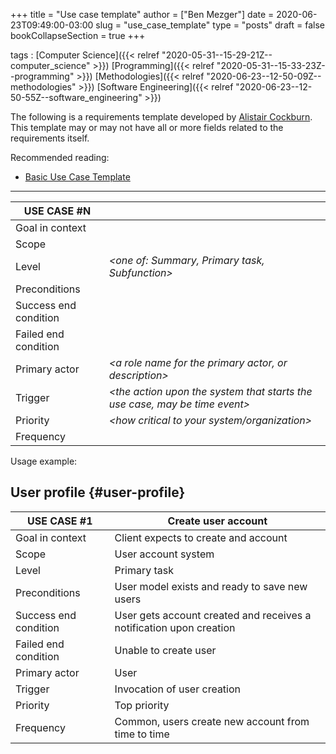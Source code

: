 +++
title = "Use case template"
author = ["Ben Mezger"]
date = 2020-06-23T09:49:00-03:00
slug = "use_case_template"
type = "posts"
draft = false
bookCollapseSection = true
+++

tags
: [Computer Science]({{< relref "2020-05-31--15-29-21Z--computer_science" >}}) [Programming]({{< relref "2020-05-31--15-33-23Z--programming" >}}) [Methodologies]({{< relref "2020-06-23--12-50-09Z--methodologies" >}}) [Software Engineering]({{< relref "2020-06-23--12-50-55Z--software_engineering" >}})

The following is a requirements template developed by [Alistair Cockburn](https://heartofagile.com/alistair-cockburn/).
This template may or may not have all or more fields related to the requirements
itself.

Recommended reading:

- [Basic Use Case Template](</ox-hugo/Use-Case-Template (Cockburn).pdf>)

---

| USE CASE **#N**       | _<The name of the goal as a short active verb phrase>_                     |
| --------------------- | -------------------------------------------------------------------------- |
| Goal in context       | _<A longer statement of the goal in context if needed>_                    |
| Scope                 | _<What system is being considered back box under design>_                  |
| Level                 | _<one of: Summary, Primary task, Subfunction>_                             |
| Preconditions         | _<what we expect is already the state of the world>_                       |
| Success end condition | _<the state of the world upon successful completion>_                      |
| Failed end condition  | _<the state of the world if goal abandoned>_                               |
| Primary actor         | _<a role name for the primary actor, or description>_                      |
| Trigger               | _<the action upon the system that starts the use case, may be time event>_ |
| Priority              | _<how critical to your system/organization>_                               |
| Frequency             | _<how often it is expected to happen>_                                     |

Usage example:

## User profile {#user-profile}

| USE CASE **#1**       | Create user account                                                 |
| --------------------- | ------------------------------------------------------------------- |
| Goal in context       | Client expects to create and account                                |
| Scope                 | User account system                                                 |
| Level                 | Primary task                                                        |
| Preconditions         | User model exists and ready to save new users                       |
| Success end condition | User gets account created and receives a notification upon creation |
| Failed end condition  | Unable to create user                                               |
| Primary actor         | User                                                                |
| Trigger               | Invocation of user creation                                         |
| Priority              | Top priority                                                        |
| Frequency             | Common, users create new account from time to time                  |
